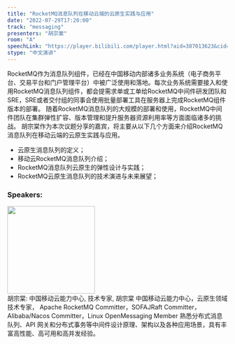 ```yaml
---
title: "RocketMQ消息队列在移动云端的云原生实践与应用"
date: "2022-07-29T17:20:00"
track: "messaging"
presenters: "胡宗棠"
room: "A"
speechLink: "https://player.bilibili.com/player.html?aid=387013623&cid=806342095&page=1"
stype: "中文演讲"
---
```

RocketMQ作为消息队列组件，已经在中国移动内部诸多业务系统（电子商务平台、交易平台和门户管理平台）中被广泛使用和落地。每次业务系统需要接入和使用RocketMQ消息队列组件，都会提需求单或工单给RocketMQ中间件研发团队和SRE，SRE或者交付组的同事会使用批量部署工具在服务器上完成RocketMQ组件版本的部署。
随着RocketMQ消息队列的大规模的部署和使用，RocketMQ中间件团队在集群弹性扩容、版本管理和提升服务器资源利用率等方面面临诸多的挑战。
胡宗棠作为本次议题分享的嘉宾，将主要从以下几个方面来介绍RocketMQ消息队列在移动云端的云原生实践与应用。
 - 云原生消息队列的定义；
 - 移动云RocketMQ消息队列介绍；
 - RocketMQ消息队列云原生的弹性设计与实践；
 - RocketMQ云原生消息队列的技术演进与未来展望；
 ### Speakers: 
 <img src="images/speaker/1234.png" width="200" /><br>胡宗棠: 中国移动云能力中心, 技术专家, 胡宗棠 中国移动云能力中心，云原生领域技术专家，
Apache RocketMQ Committer，SOFAJRaft Committer，
Alibaba/Nacos Committer，Linux OpenMessaging Member
熟悉分布式消息队列、API 网关和分布式事务等中间件设计原理、架构以及各种应用场景，具有丰富高性能、高可用和高并发经验。

 